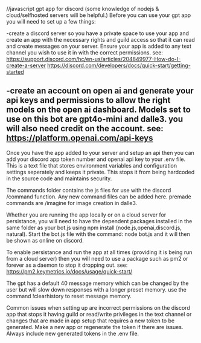 //javascript gpt app for discord
(some knowledge of nodejs & cloud/selfhosted servers will be helpful.) 
Before you can use your gpt app you will need to set up a few things:

-create a discord server so you have a private space to use your app 
and create an app with the necessary rights and guild access so that 
it can read and create messages on your server. Ensure your app is added
to any text channel you wish to use it in with the correct permissions.
see:
https://support.discord.com/hc/en-us/articles/204849977-How-do-I-create-a-server
https://discord.com/developers/docs/quick-start/getting-started

-create an account on open ai and generate your api keys and permissions
to allow the right models on the open ai dashboard. Models set to use
on this bot are gpt4o-mini and dalle3. you will also need credit on the account.
see: https://platform.openai.com/api-keys
 ------------------------------

Once you have the app added to your server and setup an api then you
can add your discord app token number and openai api key to your .env file.
This is a text file that stores environment variables and
configuration settings seperately and keeps it private. This stops it 
from being hardcoded in the source code and maintains security.

The commands folder contains the js files for use with the discord 
/command function. Any new command files can be added here. 
premade commands are /imagine for image creation in dalle3. 

Whether you are running the app locally or on a cloud server for 
persistance, you will need to have the dependent packages installed 
in the same folder as your bot.js using npm install (node.js,openai,discord.js,
natural). Start the bot.js file with the command: node bot.js and 
it will then be shown as online on discord.
 
To enable persistance and run the app at all times (providing it is being run 
from a cloud server) then you will need to use a package such as pm2 or
 forever as a daemon to stop it dropping out.
see: https://pm2.keymetrics.io/docs/usage/quick-start/ 
  
The gpt has a default 40 message memory which can be changed by the user 
but will slow down responses with a longer preset memory.
use the command !clearhistory to reset message memory.

Common issues when setting up are incorrect permissions on the discord 
app that stops it having guild or read/write privileges in the text channel 
or changes that are made in app setup that requires a new token to be generated.
 Make a new app or regenerate the token if there are issues. Always include
new generated tokens in the .env file. 





